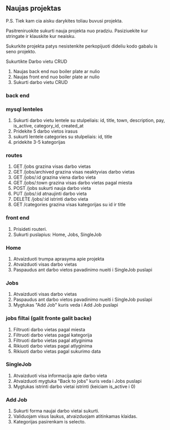 ## Naujas projektas

P.S. Tiek kam cia aisku darykites toliau buvusi projekta.

Pasitreniruokite sukurti nauja projekta nuo pradziu. Pasiziuekite kur stringate ir klauskite kur neaisku.

Sukurkite projekta patys nesistenkite perkopijuoti dideliu kodo gabalu is seno projekto.

Sukurtikte Darbo vietu CRUD

1. Naujas back end nuo boiler plate ar nulio
2. Naujas front end nuo boiler plate ar nulio
3. Sukurti darbo vietu CRUD

### back end

### mysql lenteles

1. Sukurti darbo vietu lentele su stulpeliais: id, title, town, description, pay, is_active, category_id, created_at
2. Pridekite 5 darbo vietos irasus
3. sukurti lentele categories su stulpeliais: id, title
4. pridekite 3-5 kategorijas

### routes

1. GET /jobs grazina visas darbo vietas
2. GET /jobs/archived grazina visas neaktyvias darbo vietas
3. GET /jobs/:id grazina viena darbo vieta
4. GET /jobs/:town grazina visas darbo vietas pagal miesta
5. POST /jobs sukurti nauja darbo vieta
6. PUT /jobs/:id atnaujinti darbo vieta
7. DELETE /jobs/:id istrinti darbo vieta
8. GET /categories grazina visas kategorijas su id ir title

### front end

1. Prisideti routeri.
2. Sukurti puslapius: Home, Jobs, SingleJob

### Home

1. Atvaizduoti trumpa aprasyma apie projekta
2. Atvaizduoti visas darbo vietas
3. Paspaudus ant darbo vietos pavadinimo nueiti i SingleJob puslapi

### Jobs

1. Atvaizduoti visas darbo vietas
2. Paspaudus ant darbo vietos pavadinimo nueiti i SingleJob puslapi
3. Mygtukas "Add Job" kuris veda i Add Job puslapi

### jobs filtai (galit fronte galit backe)

1. Filtruoti darbo vietas pagal miesta
2. Filtruoti darbo vietas pagal kategorija
3. Filtruoti darbo vietas pagal atlyginima
4. Rikiuoti darbo vietas pagal atlyginima
5. Rikiuoti darbo vietas pagal sukurimo data

### SingleJob

1. Atvaizduoti visa informacija apie darbo vieta
2. Atvaizduoti mygtuka "Back to jobs" kuris veda i Jobs puslapi
3. Mygtukas istrinti darbo vietai istrinti (keiciam is_active i 0)

### Add Job

1. Sukurti forma naujai darbo vietai sukurti.
2. Validuojam visus laukus, atvaizduojam atitinkamas klaidas.
3. Kategorijas pasirenkam is selecto.
